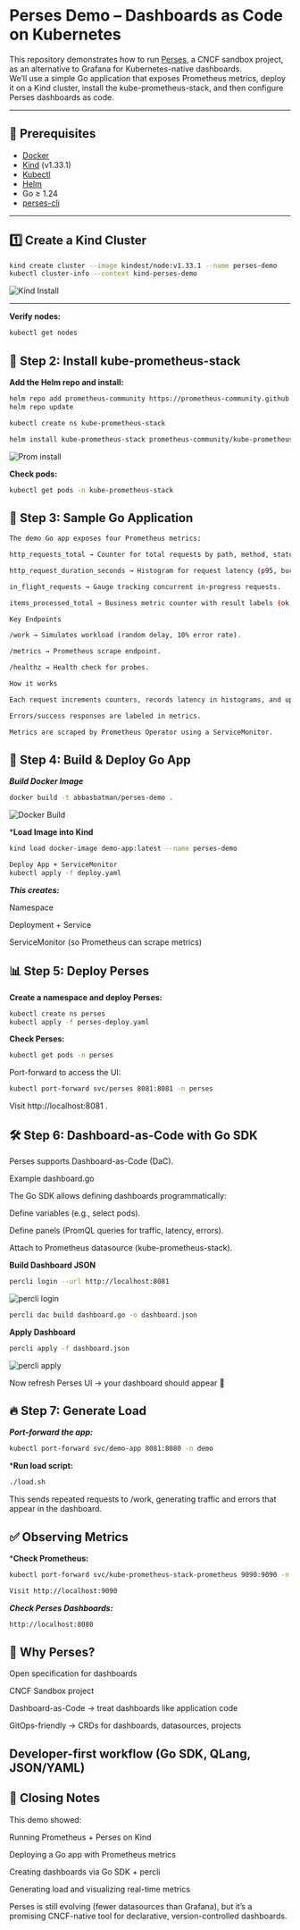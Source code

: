 # Perses Demo – Dashboards as Code on Kubernetes

This repository demonstrates how to run [Perses](https://perses.dev/), a CNCF sandbox project, as an alternative to Grafana for Kubernetes-native dashboards.  
We’ll use a simple Go application that exposes Prometheus metrics, deploy it on a Kind cluster, install the kube-prometheus-stack, and then configure Perses dashboards as code.

---

## 🚀 Prerequisites

- [Docker](https://docs.docker.com/get-docker/)
- [Kind](https://kind.sigs.k8s.io/) (v1.33.1)
- [Kubectl](https://kubernetes.io/docs/tasks/tools/)
- [Helm](https://helm.sh/docs/intro/install/)
- Go ≥ 1.24
- [perses-cli](https://github.com/perses/perses/releases)

---

## 1️⃣ Create a Kind Cluster

```bash
kind create cluster --image kindest/node:v1.33.1 --name perses-demo
kubectl cluster-info --context kind-perses-demo
```

![Kind Install](./images/Kind-Install.png)


---


**Verify nodes:**
```bash
kubectl get nodes
```



## 📡 Step 2: Install kube-prometheus-stack

**Add the Helm repo and install:**
```bash
helm repo add prometheus-community https://prometheus-community.github.io/helm-charts
helm repo update

kubectl create ns kube-prometheus-stack

helm install kube-prometheus-stack prometheus-community/kube-prometheus-stack -n kube-prometheus-stack
```
![Prom install](./images/Prom-install.png)

**Check pods:**
```bash
kubectl get pods -n kube-prometheus-stack
```

## 📝 Step 3: Sample Go Application
```bash
The demo Go app exposes four Prometheus metrics:

http_requests_total → Counter for total requests by path, method, status.

http_request_duration_seconds → Histogram for request latency (p95, buckets).

in_flight_requests → Gauge tracking concurrent in-progress requests.

items_processed_total → Business metric counter with result labels (ok, error).

Key Endpoints

/work → Simulates workload (random delay, 10% error rate).

/metrics → Prometheus scrape endpoint.

/healthz → Health check for probes.

How it works

Each request increments counters, records latency in histograms, and updates gauges.

Errors/success responses are labeled in metrics.

Metrics are scraped by Prometheus Operator using a ServiceMonitor.
```
## 🐳 Step 4: Build & Deploy Go App

***Build Docker Image***
```bash
docker build -t abbasbatman/perses-demo .
```
![Docker Build](./images/Prom-install.png)

***Load Image into Kind**
```bash
kind load docker-image demo-app:latest --name perses-demo

Deploy App + ServiceMonitor
kubectl apply -f deploy.yaml
```

***This creates:***

Namespace

Deployment + Service

ServiceMonitor (so Prometheus can scrape metrics)

## 📊 Step 5: Deploy Perses

**Create a namespace and deploy Perses:**
```bash
kubectl create ns perses
kubectl apply -f perses-deploy.yaml
```


**Check Perses:**
```bash
kubectl get pods -n perses
```

Port-forward to access the UI:
```bash
kubectl port-forward svc/perses 8081:8081 -n perses
```

Visit http://localhost:8081
.

## 🛠️ Step 6: Dashboard-as-Code with Go SDK

Perses supports Dashboard-as-Code (DaC).

Example dashboard.go

The Go SDK allows defining dashboards programmatically:

Define variables (e.g., select pods).

Define panels (PromQL queries for traffic, latency, errors).

Attach to Prometheus datasource (kube-prometheus-stack).

**Build Dashboard JSON**
```bash
percli login --url http://localhost:8081
```

![percli login](./images/percli-login.png)

```bash
percli dac build dashboard.go -o dashboard.json
```
**Apply Dashboard**

```bash
percli apply -f dashboard.json
```

![percli apply](./images/percli-apply.png)

Now refresh Perses UI → your dashboard should appear 🎉

## 🔥 Step 7: Generate Load

***Port-forward the app:***
```bash
kubectl port-forward svc/demo-app 8081:8080 -n demo
```

***Run load script:**
```bash
./load.sh
```

This sends repeated requests to /work, generating traffic and errors that appear in the dashboard.

## ✅ Observing Metrics

***Check Prometheus:**
```bash
kubectl port-forward svc/kube-prometheus-stack-prometheus 9090:9090 -n kube-prometheus-stack
```
```bash
Visit http://localhost:9090
```

***Check Perses Dashboards:***
```bash
http://localhost:8080
```
## 📖 Why Perses?

Open specification for dashboards

CNCF Sandbox project

Dashboard-as-Code → treat dashboards like application code

GitOps-friendly → CRDs for dashboards, datasources, projects

Developer-first workflow (Go SDK, QLang, JSON/YAML)
---
## 🏁 Closing Notes

This demo showed:

Running Prometheus + Perses on Kind

Deploying a Go app with Prometheus metrics

Creating dashboards via Go SDK + percli

Generating load and visualizing real-time metrics

Perses is still evolving (fewer datasources than Grafana), but it’s a promising CNCF-native tool for declarative, version-controlled dashboards.